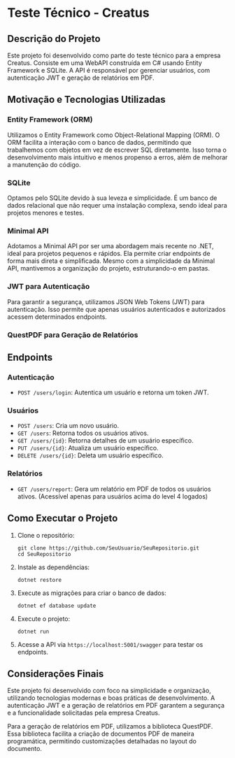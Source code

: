 <h1>Teste Técnico - Creatus</h1>

<h2>Descrição do Projeto</h2>
<p>
    Este projeto foi desenvolvido como parte do teste técnico para a empresa Creatus. Consiste em uma WebAPI construída em C# usando Entity Framework e SQLite. A API é responsável por gerenciar usuários, com autenticação JWT e geração de relatórios em PDF.
</p>

<h2>Motivação e Tecnologias Utilizadas</h2>

<h3>Entity Framework (ORM)</h3>
<p>
    Utilizamos o Entity Framework como Object-Relational Mapping (ORM). O ORM facilita a interação com o banco de dados, permitindo que trabalhemos com objetos em vez de escrever SQL diretamente. Isso torna o desenvolvimento mais intuitivo e menos propenso a erros, além de melhorar a manutenção do código.
</p>

<h3>SQLite</h3>
<p>
    Optamos pelo SQLite devido à sua leveza e simplicidade. É um banco de dados relacional que não requer uma instalação complexa, sendo ideal para projetos menores e testes.
</p>

<h3>Minimal API</h3>
<p>
    Adotamos a Minimal API por ser uma abordagem mais recente no .NET, ideal para projetos pequenos e rápidos. Ela permite criar endpoints de forma mais direta e simplificada. Mesmo com a simplicidade da Minimal API, mantivemos a organização do projeto, estruturando-o em pastas.
</p>

<h3>JWT para Autenticação</h3>
<p>
    Para garantir a segurança, utilizamos JSON Web Tokens (JWT) para autenticação. Isso permite que apenas usuários autenticados e autorizados acessem determinados endpoints.
</p>

<h3>QuestPDF para Geração de Relatórios</h3>
<h2>Endpoints</h2>

<h3>Autenticação</h3>
<ul>
    <li><code>POST /users/login</code>: Autentica um usuário e retorna um token JWT.</li>
</ul>

<h3>Usuários</h3>
<ul>
    <li><code>POST /users</code>: Cria um novo usuário.</li>
    <li><code>GET /users</code>: Retorna todos os usuários ativos.</li>
    <li><code>GET /users/{id}</code>: Retorna detalhes de um usuário específico.</li>
    <li><code>PUT /users/{id}</code>: Atualiza um usuário específico.</li>
    <li><code>DELETE /users/{id}</code>: Deleta um usuário específico.</li>
</ul>

<h3>Relatórios</h3>
<ul>
    <li><code>GET /users/report</code>: Gera um relatório em PDF de todos os usuários ativos. (Acessível apenas para usuários acima do level 4 logados)</li>
</ul>

<h2>Como Executar o Projeto</h2>
<ol>
    <li>Clone o repositório:
        <pre><code>git clone https://github.com/SeuUsuario/SeuRepositorio.git
cd SeuRepositorio</code></pre>
    </li>
    <li>Instale as dependências:
        <pre><code>dotnet restore</code></pre>
    </li>
    <li>Execute as migrações para criar o banco de dados:
        <pre><code>dotnet ef database update</code></pre>
    </li>
    <li>Execute o projeto:
        <pre><code>dotnet run</code></pre>
    </li>
    <li>Acesse a API via <code>https://localhost:5001/swagger</code> para testar os endpoints.</li>
</ol>

<h2>Considerações Finais</h2>
<p>
    Este projeto foi desenvolvido com foco na simplicidade e organização, utilizando tecnologias modernas e boas práticas de desenvolvimento. A autenticação JWT e a geração de relatórios em PDF garantem a segurança e a funcionalidade solicitadas pela empresa Creatus.
</p>
<p>
    Para a geração de relatórios em PDF, utilizamos a biblioteca QuestPDF. Essa biblioteca facilita a criação de documentos PDF de maneira programática, permitindo customizações detalhadas no layout do documento.
</p>
